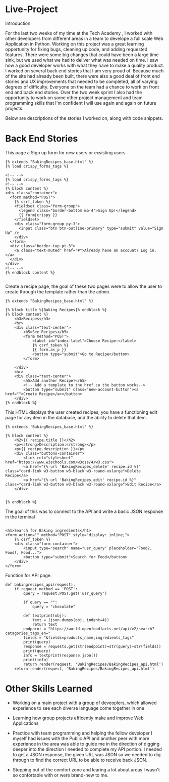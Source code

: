 # Live-Project
Introduction


For the last two weeks of my time at the Tech Academy , I worked with other developers from different areas in a team to develope a full scale Web Application in Python. Working on this project was a great learning oppertunity for fixing bugs, cleaning up code, and adding requested features. There were some big changes that could have been a large time sink, but we used what we had to deliver what was needed on time. I saw how a good developer works with what they have to make a quality product. I worked on several back end stories that I am very proud of. Because much of the site had already been built, there were also a good deal of front end stories and UX improvements that needed to be completed, all of varying degrees of difficulty. Everyone on the team had a chance to work on front end and back end stories. Over the two week sprint I also had the opportunity to work on some other project management and team programming skills that I'm confident I will use again and again on future projects.

Below are descriptions of the stories I worked on, along with code snippets.


# Back End Stories

This page a Sign up form for new users or exsisting users
```
{% extends "BakingRecipes_base.html" %}
{% load crispy_forms_tags %}

<!-- -->
{% load crispy_forms_tags %}
<!-- -->
{% block content %}
<div class="container">
  <form method="POST">
    {% csrf_token %}
    <fieldset class="form-group">
      <legend class="border-bottom mb-4">Sign Up!</legend>
      {{ form|crispy }}
    </fieldset>
    <div class="form-group py-3">
      <input class="btn btn-outline-primary" type="submit" value="Sign Up" />
    </div>
  </form>
  <div class="border-top pt-3">
    <a class="text-muted" href="#">Already have an account? Log in.</a>
  </div>
</div>
<!-- -->
{% endblock content %}


```

Create a recipe page, the goal of these two pages were to allow the user to create through the template rather than the admin.

```
{% extends "BakingRecipes_base.html" %}

{% block title %}Baking Recipes{% endblock %}
{% block content %}
    <h3>Recipes</h3>
    <hr>
    <div class="text-center">
        <h5>See Recipes</h5>
        <form method="POST">
            <label id="index-label">Choose Recipe:</label>
            {% csrf_token %}
            {{ form.as_p }}
            <button type="submit">Go to Recipe</button>
        </form>

    </div>
    <hr>
    <div class="text-center">
        <h5>Add another Recipe!</h5>
        <!-- Add a template to the href so the button works-->
        <button type="submit" class="new-account-button"><a href="">Create Recipe</a></button>
    </div>
{% endblock %}
```
This HTML displays the user created recipes, you have a functioning edit page for any item in the database, and the ability to delete that item.

```
{% extends 'BakingRecipes_base.html' %}

{% block content %}
    <h2>{{ recipe.title }}</h2>
    <p><strong>Description:</strong></p>
    <p>{{ recipe.description }}</p>
    <div class="buttons-container">
        <link rel="stylesheet" href="https://www.w3schools.com/w3css/4/w3.css">
        <a href="{% url 'BakingRecipes_delete' recipe.id %}" class="card-link w3-button w3-black w3-round-xxlarge">Delete Recipe</a>
        <a href="{% url 'BakingRecipes_edit' recipe.id %}" class="card-link w3-button w3-black w3-round-xxlarge">Edit Recipe</a>
    </div>


{% endblock %}
```
The goal of this was to connect to the API and write a basic JSON response in the terminal

```

<h1>Search for Baking ingredients</h1>
<form action="" method="POST" style="display: inline;">
    {% csrf_token %}
    <div class="form-container">
        <input type="search" name="usr_query" placeholder="Food?, Food!, Food...">
        <button type="submit">Search for Food</button>
    </div>
</form>

```
Function for API page.

```
def bakingrecipes_api(request):
    if request.method == 'POST':
        query = request.POST.get('usr_query')

        if query == "":
            query = "chocolate"

        def textprint(obj):
            text = (json.dumps(obj, indent=4))
            return text
        endpoint = "https://world.openfoodfacts.net/api/v2/search?catagories_tags_en="
        fields = "&fields=products_name,ingredients_tags"
        print(query)
        response = requests.get(str(endpoint)+str(query)+str(fields))
        print(query)
        info = textprint(response.json())
        print(info)
        return render(request, 'BakingRecipes/BakingRecipes_api.html')
    return render(request, 'BakingRecipes/BakingRecipes_api.html')
```
# Other Skills Learned 

 * Working on a main project with a group of deveoplers, which allowed experience to see each diverse language come together in one

 * Learning how group projects efficently make and improve Web Applications

 * Practice with team programming and helping the fellow developer 
      I myself had issues with the Public API and another peer with more experience in the area was able to guide me in the direction of digging deeper into the direction I needed to       complete my API portion. I needed to get a JSON response, the given URL was JSON so we needed to dig through to find the correct URL to be able to receive back JSON.

 * Stepping out of the comfort zone and learing a lot about areas I wasn't so confortable with or were brand-new to me. 
